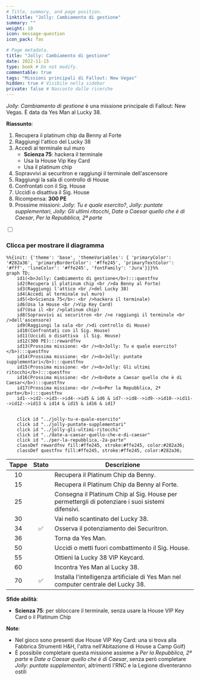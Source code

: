 ```yaml
---
# Title, summary, and page position.
linktitle: "Jolly: Cambiamento di gestione"
summary: ""
weight: 10
icon: message-question
icon_pack: fas

# Page metadata.
title: "Jolly: Cambiamento di gestione"
date: 2022-11-15
type: book # Do not modify.
commentable: true
tags: "Missioni principali di Fallout: New Vegas"
hidden: true # Visibile nella sidebar
private: false # Nascosto dalle ricerche
---
```


<div class="fnv">


*Jolly: Cambiamento di gestione* è una missione principale di Fallout: New Vegas. È data da Yes Man al Lucky 38.

**Riassunto**:
1. Recupera il platinum chip da Benny al Forte
2. Raggiungi l'attico del Lucky 38
3. Accedi al terminale sul muro
   - **Scienza 75**: hackera il terminale
   - Usa la House Vip Key Card
   - Usa il platinum chip
4. Sopravvivi ai securitron e raggiungi il terminale dell'ascensore
5. Raggiungi la sala di controllo di House
6. Confrontati con il Sig. House
7.  Uccidi o disattiva  il Sig. House
8.  Ricompensa: **300 PE**
9.  Prossime missioni: *Jolly: Tu e quale esercito?*, *Jolly: puntate supplementari*, *Jolly: Gli ultimi ritocchi*, *Date a Caesar quello che è di Caesar*, *Per la Repubblica, 2ª parte*

<section class="chart-collapse">
<input type="checkbox" name="collapse2" id="handle2">
<h3 class="handle">
<label for="handle2">Clicca per mostrare il diagramma</label>
</h3>
<div class="content">

```mermaid
%%{init: {'theme': 'base', 'themeVariables': { 'primaryColor': '#282a36', 'primaryBorderColor': '#ffe245', 'primaryTextColor': '#fff', 'lineColor': '#ffe245', 'fontFamily': 'Jura'}}}%%
graph TD;
    id1(<b>Jolly: Cambiamento di gestione</b>):::questfnv
    id2(Recupera il platinum chip <br />da Benny al Forte)
    id3(Raggiungi l'attico <br />del Lucky 38)
    id4(Accedi al terminale sul muro)
    id5(<b>Scienza 75</b>: <br />hackera il terminale)
    id6(Usa la House <br />Vip Key Card)
    id7(Usa il <br />platinum chip) 
    id8(Sopravvivi ai securitron <br />e raggiungi il terminale <br />dell'ascensore)
    id9(Raggiungi la sala <br />di controllo di House)
    id10(Confrontati con il Sig. House)
    id11(Uccidi o disattiva  il Sig. House)
    id12(300 PE):::rewardfnv
    id13(Prossima missione: <br /><b>Jolly: Tu e quale esercito?</b>):::questfnv
    id14(Prossima missione: <br /><b>Jolly: puntate supplementari</b>):::questfnv
    id15(Prossima missione: <br /><b>Jolly: Gli ultimi ritocchi</b>):::questfnv
    id16(Prossima missione: <br /><b>Date a Caesar quello che è di Caesar</b>):::questfnv
    id17(Prossima missione: <br /><b>Per la Repubblica, 2ª parte</b>):::questfnv
    id1-->id2-->id3-->id4-->id5 & id6 & id7-->id8-->id9-->id10-->id11-->id12-->id13 & id14 & id15 & id16 & id17
    
    
    click id "../jolly-tu-e-quale-esercito"
    click id "../jolly-puntate-supplementari"
    click id "../jolly-gli-ultimi-ritocchi"
    click id "../date-a-caesar-quello-che-e-di-caesar"
    click id "../per-la-repubblica,-2a-parte"
    classDef rewardfnv fill:#ffe245, stroke:#ffe245, color:#282a36;
    classDef questfnv fill:#ffe245, stroke:#ffe245, color:#282a36;
```

</div>
</section>

| Tappe |       Stato        | Descrizione                                                                                      |
| :---: | :----------------: | ------------------------------------------------------------------------------------------------ |
|  10   |                    | Recupera il Platinum Chip da Benny.                                                              |
|  15   |                    | Recupera il Platinum Chip da Benny al Forte.                                                     |
|  25   |                    | Consegna il Platinum Chip al Sig. House per permettergli di potenziare i suoi sistemi difensivi. |
|  30   |                    | Vai nello scantinato del Lucky 38.                                                               |
|  34   | :white_check_mark: | Osserva il potenziamento dei Securitron.                                                         |
|  36   |                    | Torna da Yes Man.                                                                                |
|  50   |                    | Uccidi o metti fuori combattimento il Sig. House.                                                |
|  55   |                    | Ottieni la Lucky 38 VIP Keycard.                                                                 |
|  60   |                    | Incontra Yes Man al Lucky 38.                                                                    |
|  70   | :white_check_mark: | Installa l'intelligenza artificiale di Yes Man nel computer centrale del Lucky 38.               |




**Sfide abilità**:
- **Scienza 75**: per sbloccare il terminale, senza usare la House VIP Key Card o il Platinum Chip



**Note**:
- Nel gioco sono presenti due House VIP Key Card: una si trova alla Fabbrica Strumenti H&H, l'altra nell'Abitazione di House a Camp Golf)
- È possibile completare questa missione assieme a *Per la Repubblica, 2ª parte* e *Date a Caesar quello che è di Caesar*, senza però completare *Jolly: puntate supplementari*, altrimenti l'RNC e la Legione diventeranno ostili


</div>


